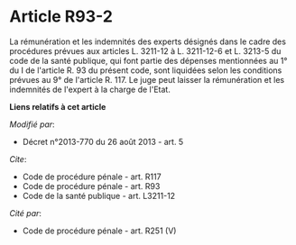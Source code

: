# Article R93-2

La rémunération et les indemnités des experts désignés dans le cadre des procédures prévues aux articles L. 3211-12 à L.
3211-12-6 et L. 3213-5 du code de la santé publique, qui font partie des dépenses mentionnées au 1° du I de l'article R. 93
du présent code, sont liquidées selon les conditions prévues au 9° de l'article R. 117. Le juge peut laisser la rémunération
et les indemnités de l'expert à la charge de l'Etat.

**Liens relatifs à cet article**

_Modifié par_:

  - Décret n°2013-770 du 26 août 2013 - art. 5

_Cite_:

  - Code de procédure pénale - art. R117
  - Code de procédure pénale - art. R93
  - Code de la santé publique - art. L3211-12

_Cité par_:

  - Code de procédure pénale - art. R251 (V)
